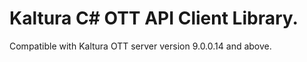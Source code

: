 # Kaltura C# OTT API Client Library.
Compatible with Kaltura OTT server version 9.0.0.14 and above.
